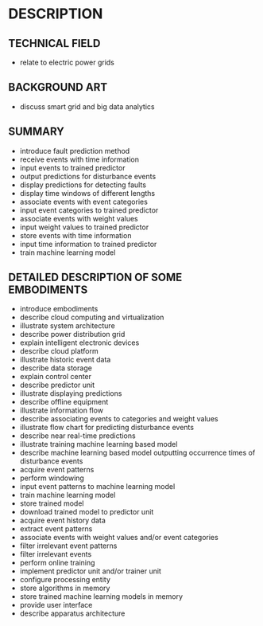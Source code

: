 # DESCRIPTION

## TECHNICAL FIELD

- relate to electric power grids

## BACKGROUND ART

- discuss smart grid and big data analytics

## SUMMARY

- introduce fault prediction method
- receive events with time information
- input events to trained predictor
- output predictions for disturbance events
- display predictions for detecting faults
- display time windows of different lengths
- associate events with event categories
- input event categories to trained predictor
- associate events with weight values
- input weight values to trained predictor
- store events with time information
- input time information to trained predictor
- train machine learning model

## DETAILED DESCRIPTION OF SOME EMBODIMENTS

- introduce embodiments
- describe cloud computing and virtualization
- illustrate system architecture
- describe power distribution grid
- explain intelligent electronic devices
- describe cloud platform
- illustrate historic event data
- describe data storage
- explain control center
- describe predictor unit
- illustrate displaying predictions
- describe offline equipment
- illustrate information flow
- describe associating events to categories and weight values
- illustrate flow chart for predicting disturbance events
- describe near real-time predictions
- illustrate training machine learning based model
- describe machine learning based model outputting occurrence times of disturbance events
- acquire event patterns
- perform windowing
- input event patterns to machine learning model
- train machine learning model
- store trained model
- download trained model to predictor unit
- acquire event history data
- extract event patterns
- associate events with weight values and/or event categories
- filter irrelevant event patterns
- filter irrelevant events
- perform online training
- implement predictor unit and/or trainer unit
- configure processing entity
- store algorithms in memory
- store trained machine learning models in memory
- provide user interface
- describe apparatus architecture

